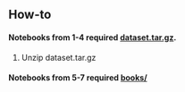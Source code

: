 ## How-to

#### Notebooks from 1-4 required [dataset.tar.gz](dataset.tar.gz).

1. Unzip dataset.tar.gz

#### Notebooks from 5-7 required [books/](books)
